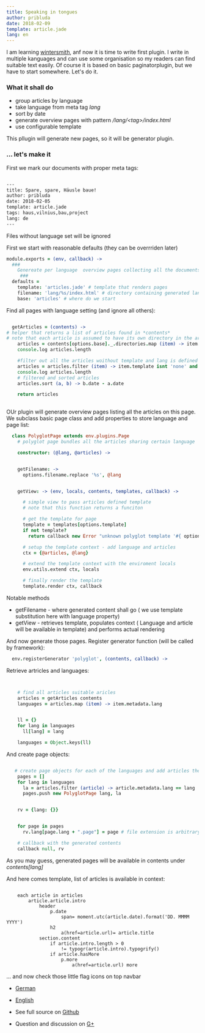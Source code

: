 ```yaml
---
title: Speaking in tongues
author: pribluda
date: 2018-02-09
template: article.jade
lang: en
---
```


I am learning  [wintersmith](https://github.com/jnordberg/wintersmith), anf now it is time to write first plugin. I write in 
multiple kanguages and can use some organisation so my readers can find suitable text easily. Of course it is based on basic paginatorplugin, 
but we have to start somewhere. Let's do it.

<span class="more"></span>


### What it shall do

  * group articles by language
  * take language from meta tag *lang*
  * sort by date 
  * generate overview pages with pattern */lang/&lt;tag&gt;/index.html*
  * use configurable template
  
This pllugin will generate new pages, so it will be generator plugin. 

### ... let's make it

First we mark our documents with proper meta tags:
 
```markdown

---
title: Spare, spare, Häusle baue!
author: pribluda
date: 2018-02-05
template: article.jade
tags: haus,vilnius,bau,project
lang: de
---

```

Files without language set will be ignored

First we start with reasonable defaults (they can be overrriden later) 

```coffeescript
module.exports = (env, callback) ->
  ###
    Genereate per language  overview pages collecting all the documents with proper tag
     ###
  defaults =
    template: 'articles.jade' # template that renders pages
    filename: 'lang/%s/index.html' # directory containing generated language pages
    base: 'articles' # where do we start

```

Find all pages with language setting (and ignore all others):

```coffeescript

  getArticles = (contents) ->
# helper that returns a list of articles found in *contents*
# note that each article is assumed to have its own directory in the articles directory
    articles = contents[options.base]._.directories.map (item) -> item.index
    console.log articles.length

    #filter out all the articles woithout template and lang is defined
    articles = articles.filter (item) -> item.template isnt 'none' and item.metadata.lang?
    console.log articles.length
    # filtered and sorted articles
    articles.sort (a, b) -> b.date - a.date

    return articles
    
```
    
OUr plugin will generate  overview pages listing all the articles on this page. We subclass basic page class and add  properties to store 
language and page list:
   
```coffeescript
  class PolyglotPage extends env.plugins.Page
    # polyglot page bundles all the articles sharing certain language

    constructor: (@lang, @articles) ->


    getFilename: ->
      options.filename.replace '%s', @lang


    getView: -> (env, locals, contents, templates, callback) ->

      # simple view to pass articles defined template
      # note that this function returns a funciton

      # get the template for page
      template = templates[options.template]
      if not template?
        return callback new Error "unknown polyglot template '#{ options.template }'"

      # setup the template context - add language and articles
      ctx = {@articles, @lang}

      # extend the template context with the enviroment locals
      env.utils.extend ctx, locals

      # finally render the template
      template.render ctx, callback

```

Notable methods
  * getFilename -   where generated content shall go ( we use template substitution here with language property)
  * getView -  retrieves template, populates context ( Language and article will be available in template) and performs 
  actual rendering  
  
  
And now generate those pages.  Register generator function (will be called by framework):

```coffeescript
  env.registerGenerator 'polyglot', (contents, callback) ->
```
Retrieve artricles and languages:

```coffeescript


    # find all articles suitable aricles
    articles = getArticles contents
    languages = articles.map (item) -> item.metadata.lang


    ll = {}
    for lang in languages
      ll[lang] = lang

    languages = Object.keys(ll)
```

And create page objects:
```coffeescript

   # create page objects for each of the languages and add articles there
    pages = []
    for lang in languages
      la = articles.filter (article) -> article.metadata.lang == lang
      pages.push new PolyglotPage lang, la


    rv = {lang: {}}


    for page in pages
      rv.lang[page.lang + ".page"] = page # file extension is arbitrary

    # callback with the generated contents
    callback null, rv
```

As you may guess,  generated pages will be available in contents under *contents[lang]*

And here comes template,  list of articles is available in context:

```jade

    each article in articles
        article.article.intro
            header
                p.date
                    span= moment.utc(article.date).format('DD. MMMM YYYY')
                h2
                    a(href=article.url)= article.title
            section.content
                if article.intro.length > 0
                    != typogr(article.intro).typogrify()
                if article.hasMore
                    p.more
                        a(href=article.url) more
```

...  and now check those little flag icons on top navbar

  * [German](/lang/de/)
  * [English](/lang/en)
  
  

 * See full source on [Github](https://github.com/ko5tik/pribluda.de)
 * Question and discussion on [G+](https://plus.google.com/+KonstantinPribluda/posts/ZtTZAt3BGjX)